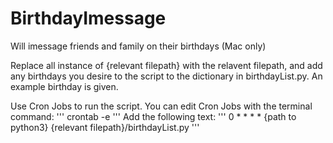 # BirthdayImessage
Will imessage friends and family on their birthdays (Mac only)

Replace all instance of {relevant filepath} with the relavent filepath, and add any birthdays you desire to the script to the dictionary in birthdayList.py. An example birthday is given.

Use Cron Jobs to run the script. You can edit Cron Jobs with the terminal command:
'''
crontab -e
'''
Add the following text:
'''
0 * * * * {path to python3} {relevant filepath}/birthdayList.py
'''
